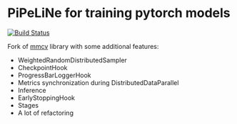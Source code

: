 # PiPeLiNe for training pytorch models
[![Build Status](https://travis-ci.com/amirassov/ppln.svg?token=iTqJMgkE3F8pW8Nkqsff&branch=master)](https://travis-ci.com/amirassov/ppln)


Fork of [mmcv](https://github.com/open-mmlab/mmcv) library with some additional features:
* WeightedRandomDistributedSampler
* CheckpointHook
* ProgressBarLoggerHook
* Metrics synchronization during DistributedDataParallel
* Inference
* EarlyStoppingHook
* Stages
* A lot of refactoring
